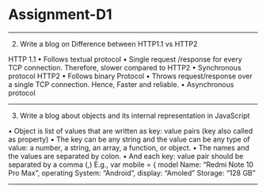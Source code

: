 # Assignment-D1
___________________________________________________________________________________________________________
2. Write a blog on Difference between HTTP1.1 vs HTTP2

HTTP 1.1
•	Follows textual protocol
•	Single request /response for every TCP connection. Therefore, slower compared to HTTP2
•	Synchronous protocol
HTTP2
•	Follows binary Protocol
•	Throws request/response over a single TCP connection. Hence, Faster and reliable.
•	Asynchronous protocol
____________________________________________________________________________________________________________

3. Write a blog about objects and its internal representation in JavaScript

•	Object is list of values that are written as key: value pairs (key also called as property)
•	 The key can be any string and the value can be any type of value: a number, a string, an array, a function, or object.
•	The names and the values are separated by colon.
•	And each key: value pair should be separated by a comma (,)
E.g.,
var mobile = {
model Name: “Redmi Note 10 Pro Max”,
operating System: “Android”,
display: “Amoled”
Storage: “128 GB”
_______________________________________________________________________________________________________________________________

